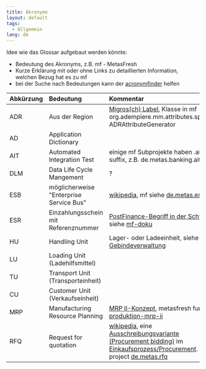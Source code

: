 ```yaml
---
title: Akronyme
layout: default
tags:
  - Allgemein
lang: de
---
```


Idee wie das Glossar aufgebaut werden könnte:
* Bedeutung des Akronyms, z.B. mf - MetasFresh
* Kurze Erklärung mit oder ohne Links zu detaillierten Information, welchen Bezug hat es zu mf
* bei der Suche nach Bedeutungen kann der [acronymfinder](http://www.acronymfinder.com/) helfen


| Abkürzung      | Bedeutung      | Kommentar      |
| :------------- | :------------- | :------------- |
| ADR       | Aus der Region      | [Migros(ch) Label](https://aus-der-region.migros.ch/aus-der-region/de/faq.html), Klasse in mf org.adempiere.mm.attributes.spi.impl ADRAttributeGenerator |
| AD        | Application Dictionary          | |
| AIT       | Automated Integration Test      | einige mf Subprojekte haben .ait als suffix, z.B. de.metas.banking.ait |
| DLM       | Data Life Cycle Mangement        | ? |
| ESB       | möglicherweise "Enterprise Service Bus" | [wikipedia](https://de.wikipedia.org/wiki/Enterprise_Service_Bus), mf siehe [de.metas.esb](https://docs.metasfresh.org/developers_collection/en/de.metas.esb.html) |
| ESR       | Einzahlungsschein mit Referenznummer | [PostFinance-Begriff in der Schweiz](https://www.iso-20022.ch/lexikon/esr/), siehe [mf-doku](https://docs.metasfresh.org/howto_collection/Wie_konfiguriere_ich_den_ESR_Zahlschein.html)
| HU       | Handling Unit   | Lager- oder Ladeeinheit, siehe [Gebindeverwaltung](https://docs.metasfresh.org/howto_collection/Wie_funktioniert_die_Gebindeverwaltung_als_Teil_des_Handling_Unit_Systems.html)
| LU       | Loading Unit (Ladehilfsmittel)   ||
| TU       | Transport Unit (Transporteinheit)  ||
| CU       | Customer Unit  (Verkaufseinheit) ||
| MRP      | Manufacturing Resource Planning | [MRP II-Konzept](https://de.wikipedia.org/wiki/Manufacturing_Resources_Planning), metasfresh funktion [produktion-mrp-ii](https://metasfresh.com/funktionen/produktion-mrp-ii/)
| RFQ      | Request for quotation | [wikipedia](https://en.wikipedia.org/wiki/Request_for_quotation), eine [Ausschreibungsvariante (Procurement bidding)](https://de.wikipedia.org/wiki/Ausschreibung#Varianten_der_Ausschreibung_in_der_Privatwirtschaft) im [Einkaufsprozess/Procurement](https://de.wikipedia.org/wiki/Beschaffung). mf project [de.metas.rfq](https://github.com/metasfresh/metasfresh/tree/master/de.metas.rfq)
